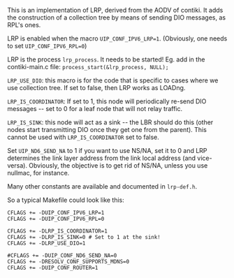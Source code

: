 This is an implementation of LRP, derived from the AODV of contiki. It adds the
construction of a collection tree by means of sending DIO messages, as RPL's
ones.

LRP is enabled when the macro `UIP_CONF_IPV6_LRP=1`. (Obviously, one needs to
set `UIP_CONF_IPV6_RPL=0`)

LRP is the process `lrp_process`. It needs to be started! Eg. add in the
contiki-main.c file: `process_start(&lrp_process, NULL);`

`LRP_USE_DIO`: this macro is for the code that is specific to cases where we
use collection tree. If set to false, then LRP works as LOADng.

`LRP_IS_COORDINATOR`: If set to 1, this node will periodically re-send DIO
messages -- set to 0 for a leaf node that will not relay traffic.

`LRP_IS_SINK`: this node will act as a sink -- the LBR should do this (other
nodes start transmitting DIO once they get one from the parent). This cannot be
used with `LRP_IS_COORDINATOR` set to false.

Set `UIP_ND6_SEND_NA` to 1 if you want to use NS/NA, set it to 0 and LRP
determines the link layer address from the link local address (and vice-versa).
Obviously, the objective is to get rid of NS/NA, unless you use nullmac, for
instance.

Many other constants are available and documented in `lrp-def.h`.


So a typical Makefile could look like this:

    CFLAGS += -DUIP_CONF_IPV6_LRP=1
    CFLAGS += -DUIP_CONF_IPV6_RPL=0
    
    CFLAGS += -DLRP_IS_COORDINATOR=1
    CFLAGS += -DLRP_IS_SINK=0 # Set to 1 at the sink!
    CFLAGS += -DLRP_USE_DIO=1
    
    #CFLAGS += -DUIP_CONF_ND6_SEND_NA=0
    CFLAGS += -DRESOLV_CONF_SUPPORTS_MDNS=0
    CFLAGS += -DUIP_CONF_ROUTER=1
